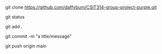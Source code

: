 git clone https://github.com/daffybum/CSIT314-group-project-purple.git

git status

git add .

git commit -m "a title/message"

git push origin main
